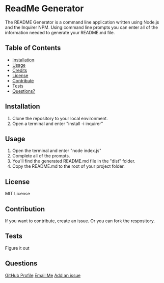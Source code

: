 # ReadMe Generator

The README Generator is a command line application written using Node.js and the Inquirer NPM. Using command line prompts you can enter all of the information needed to generate your README.md file.

## Table of Contents

- [Installation](#installation)
- [Usage](#usage)
- [Credits](#credits)
- [License](#license)
- [Contribute](#contribution)
- [Tests](#tests)
- [Questions?](#questions?)

## Installation

1. Clone the repository to your local environment.
2. Open a terminal and enter "install -i inquirer"

## Usage

1. Open the terminal and enter "node index.js"
2. Complete all of the prompts.
3. You'll find the generated README.md file in the "dist" folder.
4. Copy the README.md to the root of your project folder.

## License

MIT License

## Contribution

If you want to contribute, create an issue. Or you can fork the respository.

## Tests

Figure it out

## Questions

[GitHub Profile](https://github.com/sakme)
[Email Me](mailto:alan@akme.us)
[Add an issue](https://github.com/sakme/readme-generator/issues)
